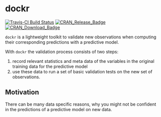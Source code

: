 
<!-- README.md is generated from README.Rmd. Please edit that file -->
<!-- # dockr <img src="man/figures/logo.png" align="right" height=140/> -->
dockr
=====

[![Travis-CI Build Status](https://travis-ci.org/smaakage85/dockr.svg?branch=master)](https://travis-ci.org/smaakage85/dockr) [![CRAN\_Release\_Badge](http://www.r-pkg.org/badges/version-ago/dockr)](https://CRAN.R-project.org/package=dockr) [![CRAN\_Download\_Badge](http://cranlogs.r-pkg.org/badges/dockr)](https://CRAN.R-project.org/package=dockr)

`dockr` is a lightweight toolkit to validate new observations when computing their corresponding predictions with a predictive model.

With `dockr` the validation process consists of two steps:

1.  record relevant statistics and meta data of the variables in the original training data for the predictive model
2.  use these data to run a set of basic validation tests on the new set of observations.

Motivation
----------

There can be many data specific reasons, why you might not be confident in the predictions of a predictive model on new data.
